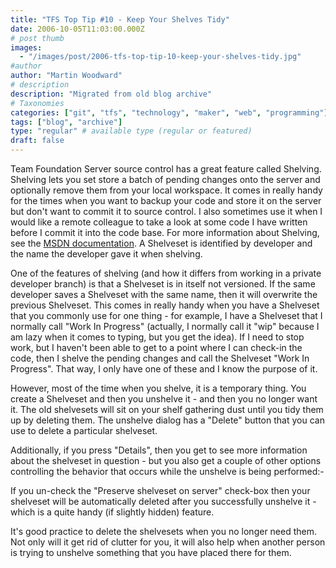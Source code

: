 ```yaml
---
title: "TFS Top Tip #10 - Keep Your Shelves Tidy"
date: 2006-10-05T11:03:00.000Z
# post thumb
images:
  - "/images/post/2006-tfs-top-tip-10-keep-your-shelves-tidy.jpg"
#author
author: "Martin Woodward"
# description
description: "Migrated from old blog archive"
# Taxonomies
categories: ["git", "tfs", "technology", "maker", "web", "programming"]
tags: ["blog", "archive"]
type: "regular" # available type (regular or featured)
draft: false
---
```


Team Foundation Server source control has a great feature called Shelving. Shelving lets you set store a batch of pending changes onto the server and optionally remove them from your local workspace. It comes in really handy for the times when you want to backup your code and store it on the server but don't want to commit it to source control. I also sometimes use it when I would like a remote colleague to take a look at some code I have written before I commit it into the code base. For more information about Shelving, see the [MSDN documentation](http://msdn2.microsoft.com/en-us/library/ms181403.aspx). A Shelveset is identified by developer and the name the developer gave it when shelving.

One of the features of shelving (and how it differs from working in a private developer branch) is that a Shelveset is in itself not versioned. If the same developer saves a Shelveset with the same name, then it will overwrite the previous Shelveset. This comes in really handy when you have a Shelveset that you commonly use for one thing - for example, I have a Shelveset that I normally call "Work In Progress" (actually, I normally call it "wip" because I am lazy when it comes to typing, but you get the idea). If I need to stop work, but I haven't been able to get to a point where I can check-in the code, then I shelve the pending changes and call the Shelveset "Work In Progress". That way, I only have one of these and I know the purpose of it.

However, most of the time when you shelve, it is a temporary thing. You create a Shelveset and then you unshelve it - and then you no longer want it. The old shelvesets will sit on your shelf gathering dust until you tidy them up by deleting them. The unshelve dialog has a "Delete" button that you can use to delete a particular shelveset.

Additionally, if you press "Details", then you get to see more information about the shelveset in question - but you also get a couple of other options controlling the behavior that occurs while the unshelve is being performed:-

If you un-check the "Preserve shelveset on server" check-box then your shelveset will be automatically deleted after you successfully unshelve it - which is a quite handy (if slightly hidden) feature.

It's good practice to delete the shelvesets when you no longer need them. Not only will it get rid of clutter for you, it will also help when another person is trying to unshelve something that you have placed there for them.
